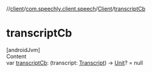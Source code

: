 //[client](../../index.md)/[com.speechly.client.speech](../index.md)/[Client](index.md)/[transcriptCb](transcript-cb.md)



# transcriptCb  
[androidJvm]  
Content  
var [transcriptCb](transcript-cb.md): (transcript: [Transcript](../../com.speechly.client.slu/-transcript/index.md)) -> [Unit](https://kotlinlang.org/api/latest/jvm/stdlib/kotlin/-unit/index.html)? = null  



